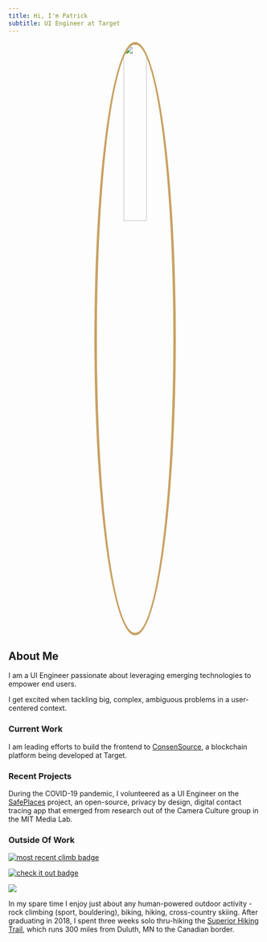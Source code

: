 ```yaml
---
title: Hi, I'm Patrick 
subtitle: UI Engineer at Target
---
```


<center>
    <div>
        <img src="{{site.baseurl}}/images/about/headshot.jpg" style="border-radius: 50%; border: 5px solid #c9a163;" width="30%" height="30%">
    </div>
</center>

## About Me

I am a UI Engineer passionate about leveraging emerging technologies to empower end users. 

I get excited when tackling big, complex, ambiguous problems in a user-centered context.

### Current Work

I am leading efforts to build the frontend to <a href="{{site.baseurl}}/project/consensource">ConsenSource</a>, a blockchain platform being developed at Target.

### Recent Projects

During the COVID-19 pandemic, I volunteered as a UI Engineer on the <a href="{{site.baseurl}}/project/safeplaces-app-development">SafePlaces</a> project, an open-source, privacy by design, digital contact tracing app that emerged from research out of the Camera Culture group in the MIT Media Lab. 

### Outside Of Work

[![most recent climb badge](https://img.shields.io/endpoint?url=https://su6nnbn0dk.execute-api.us-east-1.amazonaws.com/prod/getMountainProjectBadge?email=erich016@umn.edu)](https://www.mountainproject.com/user/200577529/patrick-erichsen) 

[![check it out badge](https://forthebadge.com/images/about/badges/check-it-out.svg)](https://forthebadge.com) 

<img src="{{site.baseurl}}/images/about/collage.png" >

In my spare time I enjoy just about any human-powered outdoor activity - rock climbing (sport, bouldering), biking, hiking, cross-country skiing. After graduating in 2018, I spent three weeks solo thru-hiking the [Superior Hiking Trail](https://www.alltrails.com/trail/us/minnesota/superior-hiking-trail-entire-route), which runs 300 miles from Duluth, MN to the Canadian border. 